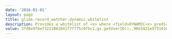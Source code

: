 ```yaml
---
date: '2016-01-01'
layout: page
title: glide.record_watcher.dynamic.whitelist
description: Provides a whitelist of <x> where <field>DYNAMIC<x> predicates are accepted as responder conditions.The syntax is a comma-separated list.
value: 2fd8e97bef3221002841f7f775c0fbc1,gs.getUserID();,90d1921e5f510100a9ad2572f2b477fe
---
```

